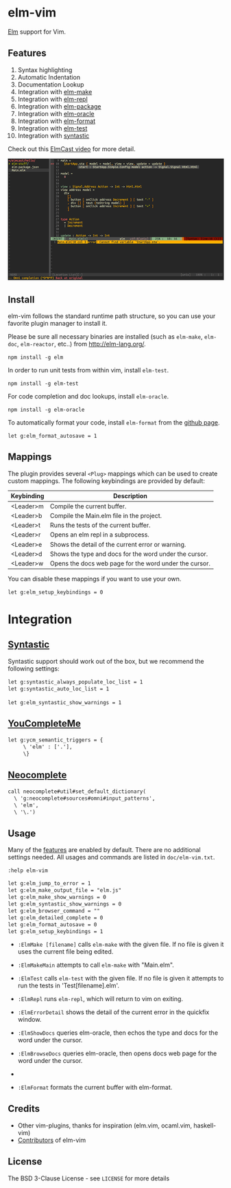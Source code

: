 # elm-vim

[Elm](http://elm-lang.org) support for Vim.

## Features

1. Syntax highlighting
1. Automatic Indentation
1. Documentation Lookup
1. Integration with [elm-make](https://github.com/elm-lang/elm-make)
1. Integration with [elm-repl](https://github.com/elm-lang/elm-repl)
1. Integration with [elm-package](https://github.com/elm-lang/elm-package)
1. Integration with [elm-oracle](https://github.com/elmcast/elm-oracle)
1. Integration with [elm-format](https://github.com/avh4/elm-format)
1. Integration with [elm-test](https://github.com/deadfoxygrandpa/elm-test)
1. Integration with [syntastic](https://github.com/scrooloose/syntastic)

Check out this [ElmCast video](https://vimeo.com/132107269) for more detail.

![errors and completion](/screenshots/errors_and_completion.png)

## Install

elm-vim follows the standard runtime path structure, so you can use your favorite plugin manager to install it.

Please be sure all necessary binaries are installed (such as `elm-make`, `elm-doc`, `elm-reactor`, etc..) from http://elm-lang.org/.

```
npm install -g elm
```

In order to run unit tests from within vim, install `elm-test`.

```
npm install -g elm-test
```

For code completion and doc lookups, install `elm-oracle`.

```
npm install -g elm-oracle
```

To automatically format your code, install `elm-format` from the [github page](https://github.com/avh4/elm-format).

```vim
let g:elm_format_autosave = 1
```

## Mappings

The plugin provides several `<Plug>` mappings which can be used to create custom
mappings. The following keybindings are provided by default:

| Keybinding             | Description                                                         |
| ---------------------- | ------------------------------------------------------------------- |
| \<Leader>m              | Compile the current buffer.                                        |
| \<Leader>b              | Compile the Main.elm file in the project.                          |
| \<Leader>t              | Runs the tests of the current buffer.                              |
| \<Leader>r              | Opens an elm repl in a subprocess.                                 |
| \<Leader>e              | Shows the detail of the current error or warning.                  |
| \<Leader>d              | Shows the type and docs for the word under the cursor.             |
| \<Leader>w              | Opens the docs web page for the word under the cursor.             |


You can disable these mappings if you want to use your own.

```vim
let g:elm_setup_keybindings = 0
```

# Integration

## [Syntastic](https://github.com/scrooloose/syntastic)

Syntastic support should work out of the box, but we recommend the following settings:

```vim
let g:syntastic_always_populate_loc_list = 1
let g:syntastic_auto_loc_list = 1

let g:elm_syntastic_show_warnings = 1
```

## [YouCompleteMe](https://github.com/Valloric/YouCompleteMe)

```vim
let g:ycm_semantic_triggers = {
     \ 'elm' : ['.'],
     \}
```

## [Neocomplete](https://github.com/Shougo/neocomplete.vim)

```vim
call neocomplete#util#set_default_dictionary(
  \ 'g:neocomplete#sources#omni#input_patterns',
  \ 'elm',
  \ '\.')
```

## Usage

Many of the [features](#features) are enabled by default. There are no
additional settings needed. All usages and commands are listed in
`doc/elm-vim.txt`.

    :help elm-vim

```vim
let g:elm_jump_to_error = 1
let g:elm_make_output_file = "elm.js"
let g:elm_make_show_warnings = 0
let g:elm_syntastic_show_warnings = 0
let g:elm_browser_command = ""
let g:elm_detailed_complete = 0
let g:elm_format_autosave = 0
let g:elm_setup_keybindings = 1
```

* `:ElmMake [filename]` calls `elm-make` with the given file. If no file is given it uses the current file being edited.

* `:ElmMakeMain` attempts to call `elm-make` with "Main.elm".

* `:ElmTest` calls `elm-test` with the given file. If no file is given it attempts to run the tests in 'Test[filename].elm'.

* `:ElmRepl` runs `elm-repl`, which will return to vim on exiting.

* `:ElmErrorDetail` shows the detail of the current error in the quickfix window.

* `:ElmShowDocs` queries elm-oracle, then echos the type and docs for the word under the cursor.

* `:ElmBrowseDocs` queries elm-oracle, then opens docs web page for the word under the cursor.
*
* `:ElmFormat` formats the current buffer with elm-format.

## Credits

* Other vim-plugins, thanks for inspiration (elm.vim, ocaml.vim, haskell-vim)
* [Contributors](https://github.com/elmcast/elm-vim/graphs/contributors) of elm-vim

## License

The BSD 3-Clause License - see `LICENSE` for more details
